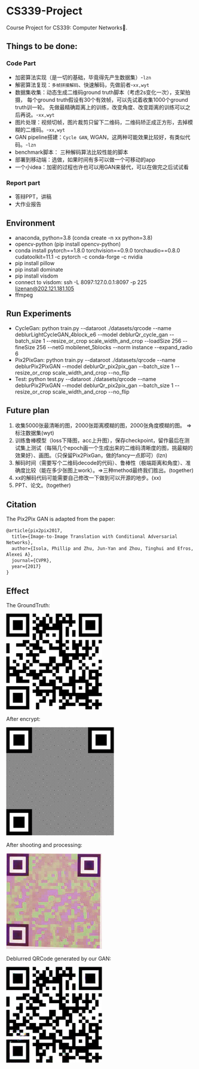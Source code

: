 # CS339-Project
Course Project for CS339: Computer Networks🤗.

## Things to be done:
### Code Part
- 加密算法实现（是一切的基础，毕竟得先产生数据集）-`lzn`
- 解密算法复现：`多帧拼接解码`、快速解码，先做前者-`xx,wyt`
- 数据集收集：动态生成二维码ground truth脚本（考虑2s变化一次），支架拍摄，
每个ground truth假设有30个有效帧，可以先试着收集1000个ground truth训一轮。
先做最精确距离上的训练，改变角度、改变距离的训练可以之后再说。-`xx,wyt`
- 图片处理：视频切帧，图片裁剪只留下二维码，二维码矫正成正方形，去掉模糊的二维码。-`xx,wyt`
- GAN pipeline搭建：`Cycle GAN`, WGAN，这两种可能效果比较好，有类似代码。-`lzn`
- benchmark脚本： 三种解码算法比较性能的脚本
- 部署到移动端：选做，如果时间有多可以做一个可移动的app
- 一个小idea：加密的过程也许也可以用GAN来替代，可以在做完之后试试看
### Report part
- 答辩PPT，讲稿
- 大作业报告

## Environment
- anaconda, python=3.8 (conda create -n xx python=3.8)
- opencv-python (pip install opencv-python)
- conda install pytorch==1.8.0 torchvision==0.9.0 torchaudio==0.8.0 cudatoolkit=11.1 -c pytorch -c conda-forge -c nvidia
- pip install pillow
- pip install dominate
- pip install visdom
- connect to visdom: ssh -L 8097:127.0.0.1:8097 -p 225 lizenan@202.121.181.105
- ffmpeg

## Run Experiments

- CycleGan: python train.py --dataroot ./datasets/qrcode --name deblurLightCycleGAN_4block_e6 --model deblurQr_cycle_gan  --batch_size 1 --resize_or_crop scale_width_and_crop --loadSize 256 --fineSize 256 --netG mobilenet_5blocks --norm instance --expand_radio 6
- Pix2PixGan: python train.py --dataroot ./datasets/qrcode --name deblurPix2PixGAN --model deblurQr_pix2pix_gan  --batch_size 1 --resize_or_crop scale_width_and_crop --no_flip
- Test: python test.py --dataroot ./datasets/qrcode --name deblurPix2PixGAN --model deblurQr_pix2pix_gan  --batch_size 1 --resize_or_crop scale_width_and_crop --no_flip

## Future plan

1. 收集5000张最清晰的图，2000张距离模糊的图，2000张角度模糊的图。 => 标注数据集(wyt)
2. 训练鲁棒模型（loss下降图，acc上升图），保存checkpoint，留作最后在测试集上测试（每隔几个epoch画一个生成出来的二维码清晰度的图，挑最糊的效果好）、画图。（只保留Pix2PixGan，做的fancy一点即可）(lzn)
3. 解码时间（需要写个二维码decode的代码）、鲁棒性（极端距离和角度）、准确度比较（能在多少张图上work）。=>三种method最终我们胜出。(together)
4. xx的解码代码可能需要自己修改一下做到可以开源的地步。(xx)
5. PPT、论文。(together)

## Citation
The Pix2Pix GAN is adapted from the paper:
```
@article{pix2pix2017,
  title={Image-to-Image Translation with Conditional Adversarial Networks},
  author={Isola, Phillip and Zhu, Jun-Yan and Zhou, Tinghui and Efros, Alexei A},
  journal={CVPR},
  year={2017}
}
```

## Effect

The GroundTruth:

![groundTruth](figures/groundTruth.png)

After encrypt:

<img src="figures/encrypt.png" alt="encrypt" style="zoom:50%;" />

After shooting and processing:

![shot](figures/shot.png)

Deblurred QRCode generated by our GAN:

![generate](figures/generate.png)
